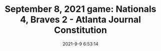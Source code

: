 ---
"title": "September 8, 2021 game: Nationals 4, Braves 2 - Atlanta Journal Constitution"
"date": "2021-9-9 6:53:14"
"feed_name": "GOOGLENEWS"
"feed_website": "https://news.google.com/search?q=drilling%2Bincident&hl=en-US&gl=US&ceid=US:en"
"feed_rss": "https://news.google.com/rss/search?q=drilling%2Bincident&hl=en-US&gl=US&ceid=US:en"
"link": "https://www.ajc.com/sports/atlanta-braves/nationals-beat-braves-despite-having-starting-pitcher-ejected-in-first-inning/PE2KPSJU2BGXBDCKLBTEN2ATTQ/"
"file": "_posts/1-1-2021-fd7e6affd0fb497c72c896000c13e389667ad1c3.md"
"accident": "0"
"drilling": "0"
---